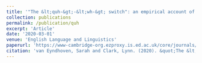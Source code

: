 ```yaml
---
title: '"The &lt;quh-&gt;-&lt;wh-&gt; switch": an empirical account of the anglicisation of a Scots variant in Scotland during the sixteenth and seventeenth centuries'
collection: publications
permalink: /publication/quh
excerpt: 'Article'
date: '2020-03-01'
venue: 'English Language and Linguistics'
paperurl: 'https://www-cambridge-org.ezproxy.is.ed.ac.uk/core/journals/english-language-and-linguistics/article/quhwh-switch-an-empirical-account-of-the-anglicisation-of-a-scots-variant-in-scotland-during-the-sixteenth-and-seventeenth-centuries/7F8BDD1B6FB15E209D5662A47C1C78E8'
citation: 'van Eyndhoven, Sarah and Clark, Lynn. (2020). &quot;The &lt;quh-&gt;-&lt;wh-&gt; switch: an empirical account of the anglicisation of a Scots variant in Scotland during the sixteenth and seventeenth centuries.&quot; <i>English Language and Linguistics</i>. 24(1).'
---
```



